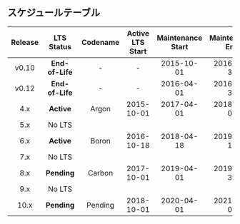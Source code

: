 <h2 class="schedule-table">スケジュールテーブル</h2>

| Release |  LTS Status   | Codename | Active LTS Start | Maintenance Start | Maintenance End |
|   :--:  |    :---:      |   :---:  |       :---:      |       :---:       |      :---:      |
|  v0.10  |**End-of-Life**|    -     |        -         |    2015-10-01     |   2016-10-31    |
|  v0.12  |**End-of-Life**|    -     |        -         |    2016-04-01     |   2016-12-31    |
|  4.x    |**Active**     | Argon    |    2015-10-01    |    2017-04-01     |   2018-04-01    |
|  5.x    |No LTS         |          |                  |                   |                 |
|  6.x    |**Active**     | Boron    |    2016-10-18    |    2018-04-18     |   2019-04-18    |
|  7.x    |No LTS         |          |                  |                   |                 |
|  8.x    |**Pending**    | Carbon   |    2017-10-01    |    2019-04-01     |   2019-12-31    |
|  9.x    |No LTS         |          |                  |                   |                 |
| 10.x    |**Pending**    | Pending  |    2018-10-01    |    2020-04-01     |   2021-04-01    |
